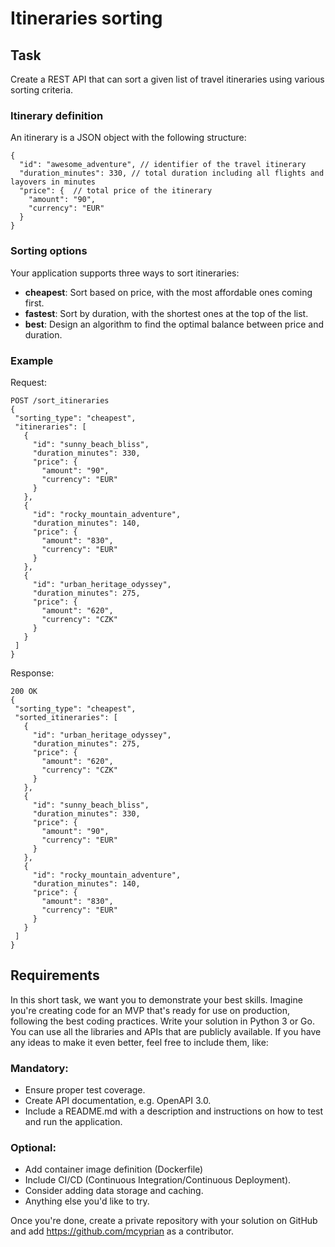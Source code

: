 # Itineraries sorting

## Task
Create a REST API that can sort a given list of travel itineraries using various sorting criteria.

### Itinerary definition
An itinerary is a JSON object with the following structure:
```
{
  "id": "awesome_adventure", // identifier of the travel itinerary
  "duration_minutes": 330, // total duration including all flights and layovers in minutes
  "price": {  // total price of the itinerary
    "amount": "90",
    "currency": "EUR"
  }
}
```

### Sorting options
Your application supports three ways to sort itineraries:
  - **cheapest**: Sort based on price, with the most affordable ones coming first.
  - **fastest**: Sort by duration, with the shortest ones at the top of the list.
  - **best**: Design an algorithm to find the optimal balance between price and duration.

### Example
Request:
```
POST /sort_itineraries
{
 "sorting_type": "cheapest",
 "itineraries": [
   {
     "id": "sunny_beach_bliss",
     "duration_minutes": 330,
     "price": {
       "amount": "90",
       "currency": "EUR"
     }
   },
   {
     "id": "rocky_mountain_adventure",
     "duration_minutes": 140,
     "price": {
       "amount": "830",
       "currency": "EUR"
     }
   },
   {
     "id": "urban_heritage_odyssey",
     "duration_minutes": 275,
     "price": {
       "amount": "620",
       "currency": "CZK"
     }
   }
 ]
}
```

Response:
```
200 OK
{
 "sorting_type": "cheapest",
 "sorted_itineraries": [
   {
     "id": "urban_heritage_odyssey",
     "duration_minutes": 275,
     "price": {
       "amount": "620",
       "currency": "CZK"
     }
   },
   {
     "id": "sunny_beach_bliss",
     "duration_minutes": 330,
     "price": {
       "amount": "90",
       "currency": "EUR"
     }
   },
   {
     "id": "rocky_mountain_adventure",
     "duration_minutes": 140,
     "price": {
       "amount": "830",
       "currency": "EUR"
     }
   }
 ]
}
```

## Requirements
In this short task, we want you to demonstrate your best skills. Imagine you're creating code for an MVP that's ready for use on production, 
following the best coding practices. Write your solution in Python 3 or Go. You can use all the libraries and APIs that are publicly available. 
If you have any ideas to make it even better, feel free to include them, like:

### Mandatory:
  - Ensure proper test coverage.
  - Create API documentation, e.g. OpenAPI 3.0.
  - Include a README.md with a description and instructions on how to test and run the application.


### Optional:
 - Add container image definition (Dockerfile)
 - Include CI/CD (Continuous Integration/Continuous Deployment).
 - Consider adding data storage and caching.
 - Anything else you'd like to try.

Once you're done, create a private repository with your solution on GitHub and add https://github.com/mcyprian as a contributor.
